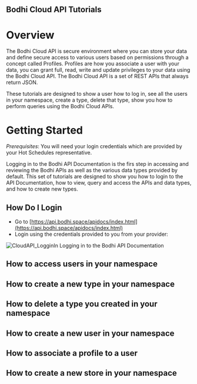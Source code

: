 Bodhi Cloud API Tutorials
---------

# Overview
The Bodhi Cloud API is secure environment where you can store your data and define secure access to various users based on permissions through a concept called Profiles.  Profiles are how you associate a user with your data, you can grant full, read, write and update privileges to your data using the Bodhi Cloud API.  The Bodhi Cloud API is a set of REST APIs that always return JSON. 

These tutorials are designed to show a user how to log in, see all the users in your namespace, create a type, delete that type, show you how to perform queries using the Bodhi Cloud APIs.  

# Getting Started
*Prerequisites*: You will need your login credentials which are provided by your Hot Schedules representative.  

Logging in to the Bodhi API Documentation is the firs step in accessing and reviewing the Bodhi APIs as well as the various data types provided by default.  This set of tutorials are designed to show you how to login to the API Documentation, how to view, query and access the APIs and data types, and how to create new types.

## How Do I Login
* Go to [https://api.bodhi.space/apidocs/index.html](https://api.bodhi.space/apidocs/index.html)
* Login using the credentials provided to you from your provider:

![CloudAPI_LogginIn](/images/CloudAPI_LogginIn.png?raw=true "Logging in to the Bodhi API Documentation")
Logging in to the Bodhi API Documentation

## How to access users in your namespace

## How to create a new type in your namespace

## How to delete a type you created in your namespace

## How to create a new user in your namespace

## How to associate a profile to a user

## How to create a new store in your namespace
